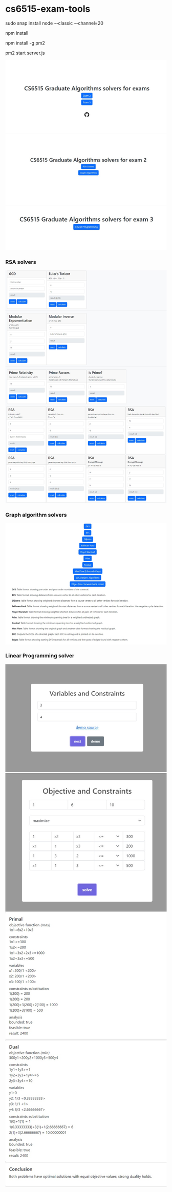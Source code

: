 # cs6515-exam-tools
sudo snap install node --classic --channel=20

npm install

npm install -g pm2

pm2 start server.js

![main page](docs/images/main.jpg?raw=true)
![exam 2 page](docs/images/exam2.jpg?raw=true)
![exam 3 page](docs/images/exam3.jpg?raw=true)

### RSA solvers
![rsa page](docs/images/rsa.jpg?raw=true)

### Graph algorithm solvers
![graphs page](docs/images/graphs.jpg?raw=true)

### Linear Programming solver
![lp page](docs/images/lp1.jpg?raw=true)
![lp page](docs/images/lp2.jpg?raw=true)
![lp page](docs/images/lp3.jpg?raw=true)